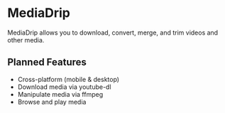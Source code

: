 # MediaDrip

MediaDrip allows you to download, convert, merge, and trim videos and other media.

## Planned Features

* Cross-platform (mobile & desktop)
* Download media via youtube-dl
* Manipulate media via ffmpeg
* Browse and play media